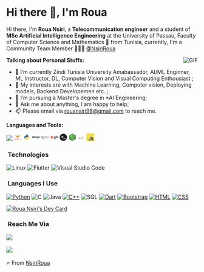 # Hi there 👋, I'm Roua

<!--
**azayz/azayz** is a ✨ _special_ ✨ repository because its `README.md` (this file) appears on your GitHub profile.


Here are some ideas to get you started:

- 🔭 I’m currently working on ...
- 🌱 I’m currently learning ...
- 👯 I’m looking to collaborate on ...
- 🤔 I’m looking for help with ...
- 💬 Ask me about ...
- 📫 How to reach me: ...
- 😄 Pronouns: ...
- ⚡ Fun fact: ...
-->



Hi there, I'm **Roua Nsiri**, a **Telecommunication engineer** and  a student of **MSc Artificial Intelligence Engineering** at the University of
Passau, Faculty of Computer Science and Mathematics  🚀 from Tunisia, currently, I'm a Community Team Member 🙍🏽‍♂️ [@NsiriRoua](https://github.com/NsiriRoua)

<img align="right" alt="GIF" src="https://media.giphy.com/media/Cmr1OMJ2FN0B2/giphy.gif" />

**Talking about Personal Stuffs:**

- 🌱 I’m currently Zindi Tunisia University Amabassador, AI/ML Enginner, ML Instructor, DL, Computer Vision and Visual Computing Enthousiast ; 
- 🤔 My interests are with Machine Learning, Computer vision, Deploying models, Backend Developemen etc..;
- 💼 I’m pursuing a Master's degree in *AI Engineering;
- 💬 Ask me about anything, I am happy to help;
- 📫 Please email via rouansiri98@gmail.com to reach me.


  


**Languages and Tools:**  

<code><img height="20" src="https://pytorch.org/assets/images/pytorch-logo.png"></code>
<code><img height="20" src="https://raw.githubusercontent.com/github/explore/80688e429a7d4ef2fca1e82350fe8e3517d3494d/topics/tensorflow/tensorflow.png"></code>
<code><img height="20" src="https://raw.githubusercontent.com/github/explore/80688e429a7d4ef2fca1e82350fe8e3517d3494d/topics/python/python.png"></code>
<code><img height="20" src="https://raw.githubusercontent.com/github/explore/80688e429a7d4ef2fca1e82350fe8e3517d3494d/topics/django/django.png"></code>
<code><img height="20" src="https://raw.githubusercontent.com/github/explore/80688e429a7d4ef2fca1e82350fe8e3517d3494d/topics/flask/flask.png"></code>
<code><img height="20" src="https://raw.githubusercontent.com/github/explore/80688e429a7d4ef2fca1e82350fe8e3517d3494d/topics/git/git.png"></code>
<code><img height="20" src="https://raw.githubusercontent.com/github/explore/80688e429a7d4ef2fca1e82350fe8e3517d3494d/topics/terminal/terminal.png"></code>
<code><img height="20" src="https://raw.githubusercontent.com/github/explore/80688e429a7d4ef2fca1e82350fe8e3517d3494d/topics/nodejs/nodejs.png"></code>
<code><img height="20" src="https://raw.githubusercontent.com/github/explore/80688e429a7d4ef2fca1e82350fe8e3517d3494d/topics/mysql/mysql.png"></code>
<code><img height="20" src="https://raw.githubusercontent.com/github/explore/80688e429a7d4ef2fca1e82350fe8e3517d3494d/topics/javascript/javascript.png"></code>

### &nbsp;Technologies

![Linux](https://img.shields.io/badge/-Linux-000?&logo=Linux&logoColor=FCC624)
![Flutter](https://img.shields.io/badge/-Flutter-000?&logo=Flutter)
![Visual Studio Code](https://img.shields.io/badge/-Visual%20Studio%20Code-000?style=flat&logo=visual-studio-code&logoColor=007ACC)

### &nbsp;Languages I Use

[![Python](https://img.shields.io/badge/-Python-000?&logo=python)](https://github.com/NsiriRoua?tab=repositories&q=&type=&language=jupyter+notebook)
![C](https://img.shields.io/badge/-C-000?&logo=C)
![Java](https://img.shields.io/badge/-Java-000?&logo=Java)
[![C++](https://img.shields.io/badge/-C++-000?&logo=c%2b%2b)](https://github.com/NsiriRoua?tab=repositories)
![SQL](https://img.shields.io/badge/-SQL-000?&logo=MySQL)
[![Dart](https://img.shields.io/badge/-Dart-000?&logo=dart)](https://github.com/NsiriRoua?tab=repositories)
[![Bootstrap](https://img.shields.io/badge/-Bootstrap-000?&logo=bootstrap)](https://github.com/NsiriRoua?tab=repositories)
[![HTML](https://img.shields.io/badge/-HTML-000?&logo=HTML5)](https://github.com/NsiriRoua?tab=repositories)
[![CSS](https://img.shields.io/badge/-CSS-000?&logo=CSS3)](https://github.com/NsiriRoua?tab=repositories)

<a href="https://app.daily.dev/RouaNsiri"><img src="https://api.daily.dev/devcards/87a42075108e42bdad86dfd985d0e12b.png?r=y1m" width="400" alt="Roua Nsiri's Dev Card"/></a>


### &nbsp;Reach Me Via

<a href="mailto:roua.nsiri@supcom.tn"><img src="https://img.shields.io/badge/-rouansiri98@gmail.com-000?&logo=Gmail"/></a>

<a href="https://www.linkedin.com/in/roua-nsiri-72749b198/"><img src="https://img.shields.io/badge/-Roua%20Nsiri-000?&logo=Linkedin"/></a>


⭐️ From [NsiriRoua](https://github.com/NsiriRoua)


